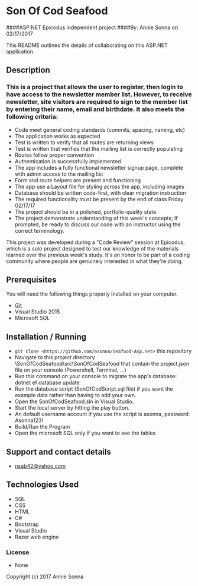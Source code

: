 ﻿# Son Of Cod Seafood
####ASP.NET Epicodus independent project
####By: Annie Sonna on 02/17/2017

This README outlines the details of collaborating on this ASP.NET application.

## Description
### This is a project that allows the user to register, then login to have access to the newsletter member list. However, to receive newsletter, site visitors are required to sign to the member list by entering their name, email and birthdate. It also meets the following criteria:
* Code meet general coding standards (commits, spacing, naming, etc)
* The application works as expected
* Test is written to verify that all routes are returning views
* Test is written that verifies that the mailing list is correctly populating
* Routes follow proper convention
* Authentication is successfully implemented
* The app includes a fully functional newsletter signup page, complete with admin access to the mailing list
* Form and route helpers are present and functioning
* The app use a Layout file for styling across the app, including images
* Database should be written code-first, with clear migration instruction
* The required functionality must be present by the end of class Friday 02/17/17
* The project should be in a polished, portfolio-quality state
* The project demonstrate understanding of this week's concepts; If prompted, be ready to discuss our code with an instructor using the correct terminology.

This project was developed during a "Code Review" session at Epicodus, which is a solo project designed to test our knowledge of the materials learned over the previous week's study. It's an honor to be part of a coding community where people are genuinely interested in what they're doing.

## Prerequisites

You will need the following things properly installed on your computer.

* [Git](http://git-scm.com/)
* Visual Studio 2015
* Microsoft SQL

## Installation / Running

* `git clone <https://github.com/asonna/Seafood-Asp.net>` this repository
* Navigate to this project directory \SonOfCodSeafood\src\SonOfCodSeafood that contain the project.json file on your console (Powershell, Terminal, ...)
* Run this command on your console to migrate the app's database: dotnet ef database update
* Run the database script (SonOfCodScript.sql file) if you want the example data rather than having to add your own.
* Open the SonOfCodSeafood.sln in Visual Studio.
* Start the local server by hitting the play button.
* An default username account if you use the script is asonna, password: Asonna123!
* Build/Run the Program
* Open the microsoft SQL only if you want to see the tables

## Support and contact details
* nsab42@yahoo.com

## Technologies Used
* SQL
* CSS
* HTML
* C#
* Bootstrap
* Visual Studio
* Razor web engine

### License
* None

Copyright (c) 2017 Annie Sonna
